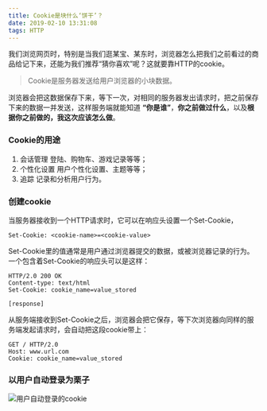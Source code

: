 ```yaml
---
title: Cookie是块什么‘饼干’？
date: 2019-02-10 13:31:08
tags: HTTP
---
```


我们浏览网页时，特别是当我们逛某宝、某东时，浏览器怎么把我们之前看过的商品给记下来，还能为我们推荐“猜你喜欢”呢？这就要靠HTTP的cookie。
> Cookie是服务器发送给用户浏览器的小块数据。

浏览器会把这数据保存下来，等下一次，对相同的服务器发出请求时，把之前保存下来的数据一并发送，这样服务端就能知道 **“你是谁”**，**你之前做过什么**，以及**根据你之前做的，我这次应该怎么做**。

### Cookie的用途
1. 会话管理
登陆、购物车、游戏记录等等；
2. 个性化设置
用户个性化设置、主题等等；
3. 追踪
记录和分析用户行为。

### 创建cookie
当服务器接收到一个HTTP请求时，它可以在响应头设置一个Set-Cookie，
```
Set-Cookie: <cookie-name>=<cookie-value>
```
Set-Cookie里的值通常是用户通过浏览器提交的数据，或被浏览器记录的行为。
一个包含着Set-Cookie的响应头可以是这样：
```
HTTP/2.0 200 OK
Content-type: text/html
Set-Cookie: cookie_name=value_stored

[response]
```
从服务端接收到Set-Cookie之后，浏览器会把它保存，等下次浏览器向同样的服务端发起请求时，会自动把这段cookie带上：
```
GET / HTTP/2.0
Host: www.url.com
Cookie: cookie_name=value_stored
```

### 以用户自动登录为栗子
![用户自动登录的cookie](https://i.loli.net/2019/02/10/5c5fbea65410b.png)